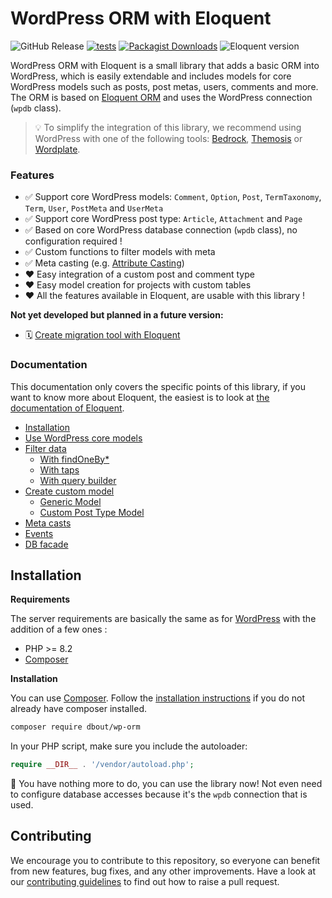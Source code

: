 # WordPress ORM with Eloquent

![GitHub Release](https://img.shields.io/github/v/release/dimitriBouteille/wp-orm) [![tests](https://img.shields.io/github/actions/workflow/status/dimitriBouteille/wp-orm/tests.yml?label=tests)](https://github.com/dimitriBouteille/wp-orm/actions/workflows/tests.yml) [![Packagist Downloads](https://img.shields.io/packagist/dt/dbout/wp-orm?color=yellow)](https://packagist.org/packages/dbout/wp-orm) ![Eloquent version](https://img.shields.io/packagist/dependency-v/dbout/wp-orm/illuminate%2Fdatabase?color=orange)

WordPress ORM with Eloquent is a small library that adds a basic ORM into WordPress, which is easily extendable and includes models for core WordPress models such as posts, post metas, users, comments and more.
The ORM is based on [Eloquent ORM](https://laravel.com/docs/eloquent) and uses the WordPress connection (`wpdb` class).

> 💡 To simplify the integration of this library, we recommend using WordPress with one of the following tools: [Bedrock](https://roots.io/bedrock/), [Themosis](https://framework.themosis.com/) or [Wordplate](https://github.com/wordplate/wordplate#readme).

### Features

- ✅ Support core WordPress models: `Comment`, `Option`, `Post`, `TermTaxonomy`, `Term`, `User`, `PostMeta` and `UserMeta`
- ✅ Support core WordPress post type: `Article`, `Attachment` and `Page`
- ✅ Based on core WordPress database connection (`wpdb` class), no configuration required !
- ✅ Custom functions to filter models with meta
- ✅ Meta casting (e.g. [Attribute Casting](https://laravel.com/docs/10.x/eloquent-mutators#attribute-casting))
- ❤️ Easy integration of a custom post and comment type
- ❤️ Easy model creation for projects with custom tables
- ❤️ All the features available in Eloquent, are usable with this library !

**Not yet developed but planned in a future version:**

- 🗓️ [Create migration tool with Eloquent](https://github.com/dimitriBouteille/wp-orm/issues/28)

### Documentation

This documentation only covers the specific points of this library, if you want to know more about Eloquent, the easiest is to look at [the documentation of Eloquent](https://laravel.com/docs/11.x/eloquent).

- [Installation](#installation)
- [Use WordPress core models](doc/wordpress-core-models.md)
- [Filter data](/doc/documentation.md#filter-data)
    - [With findOneBy*](/doc/documentation.md#with-findoneby)
    - [With taps](/doc/documentation.md#with-taps)
    - [With query builder](/doc/documentation.md#with-query-builder)
- [Create custom model](doc/create-model.md)
    - [Generic Model](doc/create-model.md#generic-model)
    - [Custom Post Type Model](doc/create-model.md#custom-post-type-model)
- [Meta casts](doc/documentation.md/#meta-casts)
- [Events](/doc/documentation.md#events)
- [DB facade](/doc/documentation.md#facades)

## Installation

**Requirements**

The server requirements are basically the same as for [WordPress](https://wordpress.org/about/requirements/) with the addition of a few ones :

- PHP >= 8.2
- [Composer](https://getcomposer.org/)

**Installation**

You can use [Composer](https://getcomposer.org/). Follow the [installation instructions](https://getcomposer.org/doc/00-intro.md) if you do not already have composer installed.

~~~bash
composer require dbout/wp-orm
~~~

In your PHP script, make sure you include the autoloader:

~~~php
require __DIR__ . '/vendor/autoload.php';
~~~

🎉 You have nothing more to do, you can use the library now! Not even need to configure database accesses because it's the `wpdb` connection that is used.

## Contributing

We encourage you to contribute to this repository, so everyone can benefit from new features, bug fixes, and any other improvements. Have a look at our [contributing guidelines](CONTRIBUTING.md) to find out how to raise a pull request.